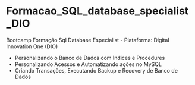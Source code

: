 # Formacao_SQL_database_specialist_DIO
Bootcamp Formação Sql Database Especialist - Plataforma: Digital Innovation One (DIO)



* Personalizando o Banco de Dados com Índices e Procedures
* Personalizando Acessos e Automatizando ações no MySQL
* Criando Transações, Executando Backup e Recovery de Banco de Dados
